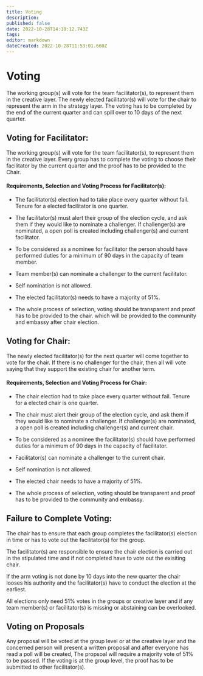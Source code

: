 ```yaml
---
title: Voting
description: 
published: false
date: 2022-10-28T14:18:12.743Z
tags: 
editor: markdown
dateCreated: 2022-10-28T11:53:01.660Z
---
```


# Voting

The working group(s) will vote for the team facilitator(s), to represent them in the creative layer. The newly elected facilitator(s) will vote for the chair to represent the arm in the strategy layer. The voting has to be completed by the end of the current quarter and can spill over to 10 days of the next quarter.



## Voting for Facilitator:

The working group(s) will vote for the team facilitator(s), to represent them in the creative layer. Every group has to complete the voting to choose their facilitator by the current quarter and the proof has to be provided to the Chair.

#### Requirements, Selection and Voting Process for Facilitator(s):

-	The facilitator(s) election had to take place every quarter without fail. Tenure for a elected facilitator is one quarter.

-	The facilitator(s) must alert their group of the election cycle, and ask them if they would like to nominate a challenger. If challenger(s) are nominated, a open poll is created including challenger(s) and current facilitator.

-	To be considered as a nominee for facilitator the person should have performed duties for a minimum of 90 days in the capacity of team member.

-	Team member(s) can nominate a challenger to the current facilitator. 

- Self nomination is not allowed.

-	The elected facilitator(s) needs to have a majority of 51%.

-	The whole process of selection, voting should be transparent and proof has to be provided to the chair. which will be provided to the community and embassy after chair election.

## Voting for Chair:

The newly elected facilitator(s) for the next quarter will come together to vote for the chair. If there is no challenger for the chair, then all will vote saying that they support the existing chair for another term.


#### Requirements, Selection and Voting Process for Chair:

-	The chair election had to take place every quarter without fail. Tenure for a elected chair is one quarter.

-	The chair must alert their group of the election cycle, and ask them if they would like to nominate a challenger. If challenger(s) are nominated, a open poll is created including challenger(s) and current chair.

-	To be considered as a nominee the facilitator(s) should have performed duties for a minimum of 90 days in the capacity of facilitator.

-	Facilitator(s) can nominate a challenger to the current chair.

- Self nomination is not allowed.

-	The elected chair needs to have a majority of 51%.

-	The whole process of selection, voting should be transparent and proof has to be provided to the community and embassy.


## Failure to Complete Voting:

The chair has to ensure that each group completes the facilitator(s) election in time or has to vote out the facilitator(s) for the group.  

The facilitator(s) are responsible to ensure the chair election is carried out in the stipulated time and if not completed have to vote out the exisiting chair.

If the arm voting is not done by 10 days into the new quarter the chair looses his authority and the facilitator(s) have to conduct the election at the earliest.

All elections only need 51% votes in the groups or creative layer and if any team member(s) or facilitator(s) is missing or abstaining can be overlooked.

## Voting on Proposals

Any proposal will be voted at the group level or at the creative layer and the concerned person will present a written proposal and after everyone has read a poll will be created, The propsoal will require a majority vote of 51% to be passed. If the voting is at the group level, the proof has to be submitted to other facilitator(s).
